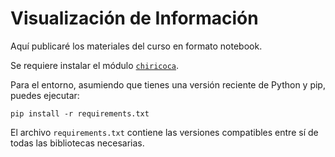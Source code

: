 
# Visualización de Información

Aquí publicaré los materiales del curso en formato notebook.

Se requiere instalar el módulo [`chiricoca`](https://github.com/PLUMAS-research/chiricoca).

Para el entorno, asumiendo que tienes una versión reciente de Python y pip, puedes ejecutar:

```shell
pip install -r requirements.txt
```

El archivo `requirements.txt` contiene las versiones compatibles entre sí de todas las bibliotecas necesarias.